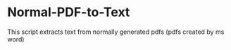 # Normal-PDF-to-Text
This script extracts text from normally generated pdfs (pdfs created by ms word)
